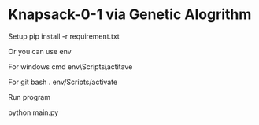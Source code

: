 # Knapsack-0-1 via Genetic Alogrithm

Setup
pip install -r requirement.txt

Or you can use env

For windows cmd
env\Scripts\actitave

For git bash
. env/Scripts/activate

Run program

python main.py
